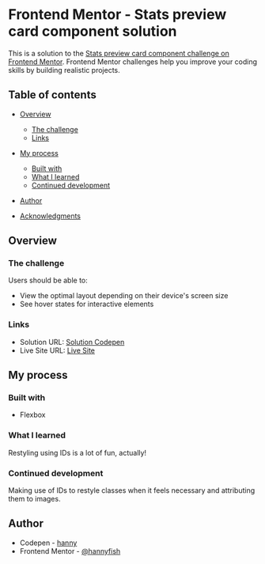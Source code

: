 # Frontend Mentor - Stats preview card component solution

This is a solution to the [Stats preview card component challenge on Frontend Mentor](https://www.frontendmentor.io/challenges/stats-preview-card-component-8JqbgoU62). Frontend Mentor challenges help you improve your coding skills by building realistic projects. 

## Table of contents

- [Overview](#overview)
  - [The challenge](#the-challenge)
  - [Links](#links)
- [My process](#my-process)
  - [Built with](#built-with)
  - [What I learned](#what-i-learned)
  - [Continued development](#continued-development)

- [Author](#author)
- [Acknowledgments](#acknowledgments)


## Overview

### The challenge

Users should be able to:

- View the optimal layout depending on their device's screen size
- See hover states for interactive elements

### Links

- Solution URL: [Solution Codepen]([https://your-solution-url.com](https://codepen.io/hanny/pen/NWLEwMr))
- Live Site URL: [Live Site]([https://your-live-site-url.com](https://hannyfish.github.io/hanny_previewscomponent/))

## My process

### Built with

- Flexbox

### What I learned

Restyling using IDs is a lot of fun, actually!

### Continued development

Making use of IDs to restyle classes when it feels necessary and attributing them to images.

## Author

- Codepen - [hanny](https://codepen.io/hanny)
- Frontend Mentor - [@hannyfish](https://www.frontendmentor.io/profile/hannyfish)

